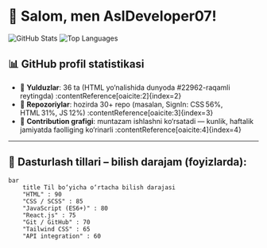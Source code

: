 # 👋 Salom, men **AslDeveloper07**!

![GitHub Stats](https://github-readme-stats.vercel.app/api?username=AslDeveloper07&show_icons=true&theme=radical)
![Top Languages](https://github-readme-stats.vercel.app/api/top-langs/?username=AslDeveloper07&layout=compact&theme=tokyonight)

## 📊 GitHub profil statistikasi
- 🌟 **Yulduzlar**: 36 ta (HTML yo‘nalishida dunyoda #22962-raqamli reytingda) :contentReference[oaicite:2]{index=2}  
- 🔧 **Repozoriylar**: hozirda 30+ repo (masalan, SignIn: CSS 56%, HTML 31%, JS 12%) :contentReference[oaicite:3]{index=3}  
- 📅 **Contribution grafigi**: muntazam ishlashni ko‘rsatadi — kunlik, haftalik jamiyatda faolliging ko‘rinarli :contentReference[oaicite:4]{index=4}  

---

## 🧠 Dasturlash tillari – bilish darajam (foyizlarda):

```mermaid
bar
    title Til bo‘yicha o‘rtacha bilish darajasi
    "HTML" : 90
    "CSS / SCSS" : 85
    "JavaScript (ES6+)" : 80
    "React.js" : 75
    "Git / GitHub" : 70
    "Tailwind CSS" : 65
    "API integration" : 60

